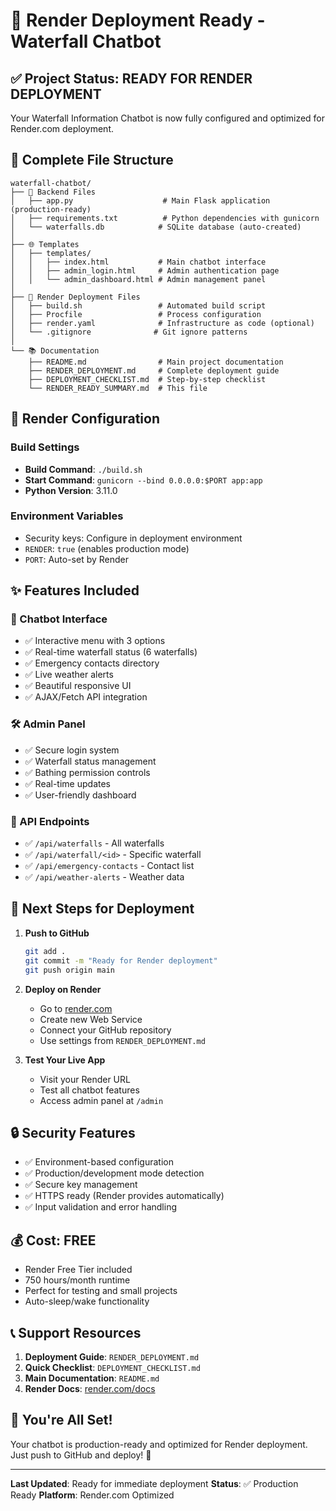 # 🚀 Render Deployment Ready - Waterfall Chatbot

## ✅ Project Status: READY FOR RENDER DEPLOYMENT

Your Waterfall Information Chatbot is now fully configured and optimized for Render.com deployment.

## 📁 Complete File Structure

```
waterfall-chatbot/
├── 🐍 Backend Files
│   ├── app.py                    # Main Flask application (production-ready)
│   ├── requirements.txt          # Python dependencies with gunicorn
│   └── waterfalls.db            # SQLite database (auto-created)
│
├── 🌐 Templates
│   ├── templates/
│   │   ├── index.html           # Main chatbot interface
│   │   ├── admin_login.html     # Admin authentication page
│   │   └── admin_dashboard.html # Admin management panel
│
├── 🚀 Render Deployment Files
│   ├── build.sh                 # Automated build script
│   ├── Procfile                 # Process configuration
│   ├── render.yaml              # Infrastructure as code (optional)
│   └── .gitignore              # Git ignore patterns
│
└── 📚 Documentation
    ├── README.md                # Main project documentation
    ├── RENDER_DEPLOYMENT.md     # Complete deployment guide
    ├── DEPLOYMENT_CHECKLIST.md  # Step-by-step checklist
    └── RENDER_READY_SUMMARY.md  # This file
```

## 🔧 Render Configuration

### Build Settings
- **Build Command**: `./build.sh`
- **Start Command**: `gunicorn --bind 0.0.0.0:$PORT app:app`
- **Python Version**: 3.11.0

### Environment Variables
- Security keys: Configure in deployment environment
- `RENDER`: `true` (enables production mode)
- `PORT`: Auto-set by Render

## ✨ Features Included

### 🤖 Chatbot Interface
- ✅ Interactive menu with 3 options
- ✅ Real-time waterfall status (6 waterfalls)
- ✅ Emergency contacts directory
- ✅ Live weather alerts
- ✅ Beautiful responsive UI
- ✅ AJAX/Fetch API integration

### 🛠️ Admin Panel
- ✅ Secure login system
- ✅ Waterfall status management
- ✅ Bathing permission controls
- ✅ Real-time updates
- ✅ User-friendly dashboard

### 🔌 API Endpoints
- ✅ `/api/waterfalls` - All waterfalls
- ✅ `/api/waterfall/<id>` - Specific waterfall
- ✅ `/api/emergency-contacts` - Contact list
- ✅ `/api/weather-alerts` - Weather data

## 🎯 Next Steps for Deployment

1. **Push to GitHub**
   ```bash
   git add .
   git commit -m "Ready for Render deployment"
   git push origin main
   ```

2. **Deploy on Render**
   - Go to [render.com](https://render.com)
   - Create new Web Service
   - Connect your GitHub repository
   - Use settings from `RENDER_DEPLOYMENT.md`

3. **Test Your Live App**
   - Visit your Render URL
   - Test all chatbot features
   - Access admin panel at `/admin`

## 🔒 Security Features

- ✅ Environment-based configuration
- ✅ Production/development mode detection
- ✅ Secure key management
- ✅ HTTPS ready (Render provides automatically)
- ✅ Input validation and error handling

## 💰 Cost: FREE

- Render Free Tier included
- 750 hours/month runtime
- Perfect for testing and small projects
- Auto-sleep/wake functionality

## 📞 Support Resources

1. **Deployment Guide**: `RENDER_DEPLOYMENT.md`
2. **Quick Checklist**: `DEPLOYMENT_CHECKLIST.md`
3. **Main Documentation**: `README.md`
4. **Render Docs**: [render.com/docs](https://render.com/docs)

## 🎉 You're All Set!

Your chatbot is production-ready and optimized for Render deployment. 
Just push to GitHub and deploy! 🚀

---

**Last Updated**: Ready for immediate deployment
**Status**: ✅ Production Ready
**Platform**: Render.com Optimized